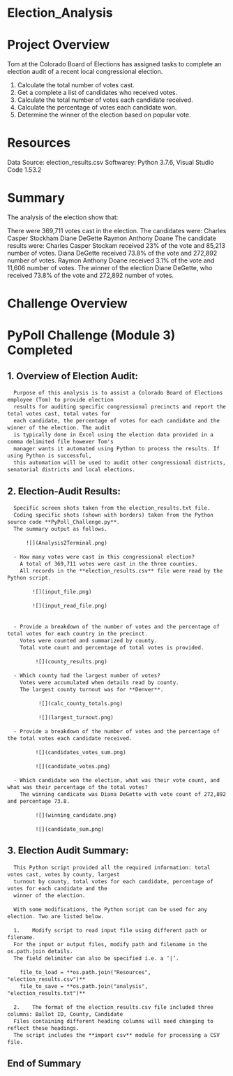 # Election_Analysis

# Project Overview
Tom at the Colorado Board of Elections has assigned tasks to complete an election audit of a recent local
congressional election. 
  1) Calculate the total number of votes cast.
  2) Get a complete a list of candidates who received votes.
  3) Calculate the total number of votes each candidate received.
  4) Calculate the percentage of votes each candidate won.
  5) Determine the winner of the election based on popular vote.
  
 # Resources
  Data Source: election_results.csv
  Softwarey: Python 3.7.6,  Visual Studio Code 1.53.2
  
  # Summary
  The analysis of the election show that:
  
  There were 369,711 votes cast in the election.
  The candidates were:
      Charles Casper Stockham
      Diane DeGette
      Raymon Anthony Doane
  The candidate results were:
      Charles Casper Stockam received 23% of the vote and 85,213 number of votes.
      Diana DeGette received 73.8% of the vote and 272,892 number of votes.
      Raymon Anthony Doane received 3.1% of the vote and 11,606 number of votes.
  The winner of the election Diane DeGette, who received 73.8% of the vote and 272,892 number of votes.
    
# Challenge Overview


# PyPoll Challenge (Module 3) Completed

## 1. Overview of Election Audit:

      Purpose of this analysis is to assist a Colorado Board of Elections employee (Tom) to provide election
      results for auditing specific congressional precincts and report the total votes cast, total votes for
      each candidate, the percentage of votes for each candidate and the winner of the election. The audit 
      is typically done in Excel using the election data provided in a comma delimited file however Tom's
      manager wants it automated using Python to process the results. If using Python is successful, 
      this automation will be used to audit other congressional districts, senatorial districts and local elections.

## 2. Election-Audit Results:

      Specific screen shots taken from the election_results.txt file.
      Coding specific shots (shown with borders) taken from the Python source code **PyPoll_Challenge.py**.
      The summary output as follows.

          ![](Analysis2Terminal.png)
                    
      - How many votes were cast in this congressional election?
        A total of 369,711 votes were cast in the three counties.
        All records in the **election_results.csv** file were read by the Python script.

            ![](input_file.png)
                   
            ![](input_read_file.png)


      - Provide a breakdown of the number of votes and the percentage of total votes for each country in the precinct.
        Votes were counted and summarized by county.
        Total vote count and percentage of total votes is provided.

             ![](county_results.png)

      - Which county had the largest number of votes?
        Votes were accumulated when details read by county.
        The largest county turnout was for **Denver**.

              ![](calc_county_totals.png)

              ![](largest_turnout.png)

      - Provide a breakdown of the number of votes and the percentage of the total votes each candidate received.

             ![](candidates_votes_sum.png)

             ![](candidate_votes.png)

      - Which candidate won the election, what was their vote count, and what was their percentage of the total votes?
        The winning candicate was Diana DeGette with vote count of 272,892 and percentage 73.8.

             ![](winning_candidate.png)

             ![](candidate_sum.png)

 
## 3. Election Audit Summary:

      This Python script provided all the required information: total votes cast, votes by county, largest
      turnout by county, total votes for each candidate, percentage of votes for each candidate and the 
      winner of the election.

      With some modifications, the Python script can be used for any election. Two are listed below.

      1.	Modify script to read input file using different path or filename. 
      For the input or output files, modify path and filename in the os.path.join details.
      The field delimiter can also be specified i.e. a ‘|’.
      
        file_to_load = **os.path.join("Resources", "election_results.csv")**
        file_to_save = **os.path.join("analysis", "election_results.txt")**

      2.	The format of the election_results.csv file included three columns: Ballot ID, County, Candidate
      Files containing different heading columns will need changing to reflect these headings.
      The script includes the **import csv** module for processing a CSV file.

   
    
## End of Summary
